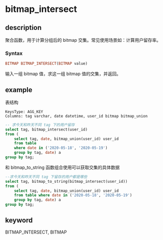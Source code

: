 # bitmap_intersect

## description

聚合函数，用于计算分组后的 bitmap 交集。常见使用场景如：计算用户留存率。

### Syntax

```Haskell
BITMAP BITMAP_INTERSECT(BITMAP value)
```

输入一组 bitmap 值，求这一组 bitmap 值的交集，并返回。

## example

表结构

```plain text
KeysType: AGG_KEY
Columns: tag varchar, date datetime, user_id bitmap bitmap_union

```

```SQL
-- 求今天和昨天不同 tag 下的用户留存
select tag, bitmap_intersect(user_id)
from (
    select tag, date, bitmap_union(user_id) user_id
    from table
    where date in ('2020-05-18', '2020-05-19')
    group by tag, date) a
group by tag;
```

和 bitmap_to_string 函数组合使用可以获取交集的具体数据

```SQL
--求今天和昨天不同 tag 下留存的用户都是哪些
select tag, bitmap_to_string(bitmap_intersect(user_id))
from (
    select tag, date, bitmap_union(user_id) user_id
    from table where date in ('2020-05-18', '2020-05-19')
    group by tag, date) a
group by tag;
```

## keyword

BITMAP_INTERSECT, BITMAP
